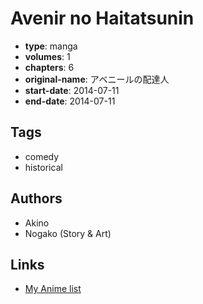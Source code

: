 # Avenir no Haitatsunin

-   **type**: manga
-   **volumes**: 1
-   **chapters**: 6
-   **original-name**: アベニールの配達人
-   **start-date**: 2014-07-11
-   **end-date**: 2014-07-11

## Tags

-   comedy
-   historical

## Authors

-   Akino
-   Nogako (Story & Art)

## Links

-   [My Anime list](https://myanimelist.net/manga/90151/Avenir_no_Haitatsunin)
